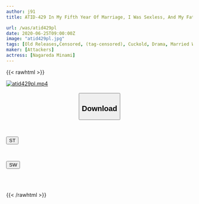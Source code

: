 ```yaml
---
author: j91
title: ATID-429 In My Fifth Year Of Marriage, I Was Sexless, And My Father, Who Lived With Me, Committed Me. Nagata Minami

url: /was/atid429pl
date: 2020-06-25T09:00:00Z
image: "atid429pl.jpg"
tags: [Old Releases,Censored, (tag-censored), Cuckold, Drama, Married Woman, (tag-censored), Solowork]
maker: [Attackers]
actress: [Nagareda Minami]
---
```



{{< rawhtml >}}

<div class="video" data-videoid="LXARzybrMQcRVAe">
    <a href="javascript:;">
        <img src="/was/atid429pl/atid429pl.jpg" width="WIDTH" height="HEIGHT" alt="atid429pl.mp4" loading="lazy">
    </a>
</div>

<script type="text/javascript" src="https://j91.asia/asset/on-demand-st.js"></script>

<br>
  <link rel="stylesheet" href="https://j91.asia/asset/bs5.css">
  
  <center>
  <button class="btn btn-primary" type="button" data-bs-toggle="collapse" data-bs-target=".multi-collapse" aria-expanded="false" aria-controls="multiCollapseExample1 multiCollapseExample2"><h2>Download</h2></button></center>
</p>
<div class="row">
  <div class="col">
    <div class="collapse multi-collapse" id="multiCollapseExample1">
      <div class="card card-body">
	      	      <br>
<div class="buttons">  
<p><a href="https://streamtape.to/v/LXARzybrMQcRVAe" target="_blank"><button class="btn-hover color-3"><i class="fa fa-download"></i> ST</button></a></p></div>
    </div>
  </div>
</div>
  <div class="col">
    <div class="collapse multi-collapse" id="multiCollapseExample2">
      <div class="card card-body">
	      <br>
<div class="buttons">
<p><a href="https://flaswish.com/jsgvwwxonq11" target="_blank"><button class="btn-hover color-2"><i class="fa fa-download"></i> SW</button></a></p></div>
<br><br>
      </div>
    </div>
  </div>
</div>

{{< /rawhtml >}}